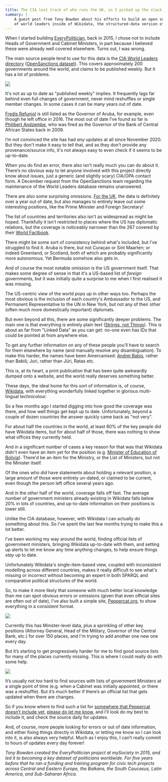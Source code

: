 ```yaml
---
title: The CIA lost track of who runs the UK, so I picked up the slack
summary: |
    A guest post from Tony Bowden about his efforts to build an open source dataset
    of world leaders inside of Wikidata, the structured-data version of Wikipedia.
---
```


When I started building [EveryPolitician](http://everypolitician.org), back in 2015, I chose not to include Heads of Government and Cabinet Ministers, in part because I believed these were already well covered elsewhere. Turns out, I was wrong.

The main source people tend to use for this data is the [CIA World Leaders directory](https://www.cia.gov/resources/world-leaders/) ([OpenSanctions dataset](https://www.opensanctions.org/datasets/us_cia_world_leaders/)). This covers approximately 200 governments around the world, and claims to be published weekly. But it has a lot of problems.

<img class="img-fluid article-image" src="https://assets.pudo.org/opensanctions/images/peppercat-cia.png">

It's not as up to date as "published weekly" implies. It frequently lags far behind even full changes of government, never mind reshuffles or single member changes. In some cases it can be many years out of date.

[Fredis Refunjol](https://www.opensanctions.org/entities/Q1266936/) is still listed as the Governor of Aruba, for example, even though he left office in 2016. The most out of date I’ve found so far is [Philibert Andzembe](https://www.opensanctions.org/entities/us-cia-cameroon-philibert-andzembe-governor-central-bank/), who was fired as the Governor of the Bank of Central African States back in 2009.

I’m not convinced the site has had *any* updates at all since November 2020. But they don't make it easy to tell that, and as they don’t provide any provenance/source info, it's not always easy to even check if it seems to be up-to-date.

When you do find an error, there also isn’t really much you can do about it. There’s no obvious way to let anyone involved with this project directly know about issues, just a generic (and slightly scary) CIA/OPA contact form. A December request from the OpenSanctions team regarding the maintenance of the World Leaders database remains unanswered.

There are also some surprising omissions. [For the UK](https://www.cia.gov/resources/government/united-kingdom/), the data is definitely over a year out of date, but also manages to entirely leave out some interesting positions, like the Prime Minister and Foreign Secretary!

The list of countries and territories also isn't as widespread as might be hoped. Thankfully it isn't restricted to places where the US has diplomatic relations, but the coverage is noticeably narrower than the 267 covered by their [World Factbook](https://www.cia.gov/the-world-factbook/).

There might be some sort of consistency behind what's included, but I've struggled to find it. Aruba is there, but not Curaçao or Sint Maarten; or indeed Greenland, or Scotland, both of which are probably significantly more autonomous. Yet Bermuda somehow also gets in.

And of course the most notable omission is the US government itself. That makes some degree of sense in that it's a US-based list of *foreign* governments, but it was initially quite a surprise to me when I first realised it was missing.

The US-centric view of the world pops up in other ways too. Perhaps the most obvious is the inclusion of each country's Ambassador to the US, and Permanent Representative to the UN in New York, but not any of their other (often much more domestically important) diplomats.

But even beyond all this, there are some significantly deeper problems. The main one is that everything is entirely plain text ([Strings, not Things](https://medium.com/occrp-unreported/things-not-strings-knowledge-graphs-for-investigative-reporting-9d8a26913f65)). This is about as far from "Linked Data" as you can get: no-one even has IDs that could be pointed at from anywhere else.

To get any further information on any of these people you’ll have to search for them elsewhere by name (and manually resolve any disambiguation). To make this harder, the names have been Amercanised: [Andrej Babis](https://www.opensanctions.org/entities/Q10819807/), rather than Babiš; Juri, rather than Jüri, Ratas etc.

This is, at its heart, a print publication that has been quite awkwardly dumped onto a website, and the world really deserves something better.

These days, the ideal home for this sort of information is, of course, [Wikidata](https://www.wikidata.org), with everything wonderfully linked together in glorious multi-lingual technicolour.

So a few months ago I started digging into how good the coverage was there, and how well things get kept up to date. Unfortunately, beyond a couple of dozen countries the answer quickly came back as "not very".

For about half the countries in the world, at least 80% of the key people did have Wikidata items, but for about half of those, there was nothing to show what offices they currently held. 

And in a significant number of cases a key reason for that was that Wikidata didn't even have an item yet for the position (e.g. [Minister of Education of Bolivia](https://www.wikidata.org/wiki/Q110419069)). There'd be an item for the Ministry, or the List of Ministers, but not the Minister itself.

Of the ones who _did_ have statements about holding a relevant position, a large amount of those were entirely un-dated, or claimed to be current, even though the person left office several years ago.

And in the _other_ half of the world, coverage falls off fast. The average number of government ministers already existing in Wikidata falls below 20% in lots of countries, and up-to-date information on their positions is lower still.

Unlike the CIA database, however, with Wikidata I can actually *do* something about this. So I've spent the last few months trying to make this a lot better.

I’ve been working my way around the world, finding official lists of government ministers, bringing Wikidata up-to-date with them, and setting up alerts to let me know any time anything changes, to help ensure things _stay_ up to date.

Unfortunately Wikidata's single-item-based view, coupled with inconsistent modelling across different countries, makes it really difficult to see what's missing or incorrect without becoming an expert in both SPARQL and comparative political structures of the world.

So, to make it more likely that someone with much better local knowledge than me can spot obvious errors or omissions (given that even official sites are often out of date), I've also built a simple site, [Peppercat.org](https://peppercat.org), to show everything in a consistent format.

<img class="img-fluid article-image" src="https://assets.pudo.org/opensanctions/images/peppercat-home.png">

Currently this has Minister-level data, plus a sprinkling of other key positions (Attorney General, Head of the Military, Governor of the Central Bank, etc.) for over 150 places, and I'm trying to add another one new one every day.

But it’s starting to get progressively harder for me to find good source lists for many of the places currently missing. This is where I could really do with some help.

<img class="img-fluid article-image" src="https://assets.pudo.org/opensanctions/images/peppercat-coverage.png">

It’s usually not _too_ hard to find sources with lists of government Ministers at a single point of time (e.g. when a Cabinet was initially appointed, or there was a reshuffle). But it’s much better if there’s an official list that gets updated when there are changes.

So if you know where to find such a list for [somewhere that Peppercat doesn’t include yet](https://peppercat.org/), [please do let me know](https://peppercat.org/about.html), and I’ll look do my best to include it, and check the source daily for updates.

And, of course, more people looking for errors or out of date information, and either fixing things directly in Wikidata, or letting me know so I can look into it, is also always very helpful. Much as I enjoy this, I can’t really commit to hours of updates every day forever!

*Tony Bowden created the EveryPolitician project at mySociety in 2015, and led it to becoming a key dataset of politicians worldwide. For five years before that he ran a funding and training program for civic tech projects across Central and Eastern Europe, the Balkans, the South Caucasus, Latin America, and Sub-Saharan Africa.*
